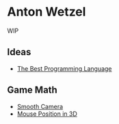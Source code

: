 # Anton Wetzel

WIP

## Ideas

- [The Best Programming Language](./Ideas/the_best_programming_language.md)

## Game Math

- [Smooth Camera](./game-math/smooth_camera.md)
- [Mouse Position in 3D](./game-math/mouse_in_3d.md)
